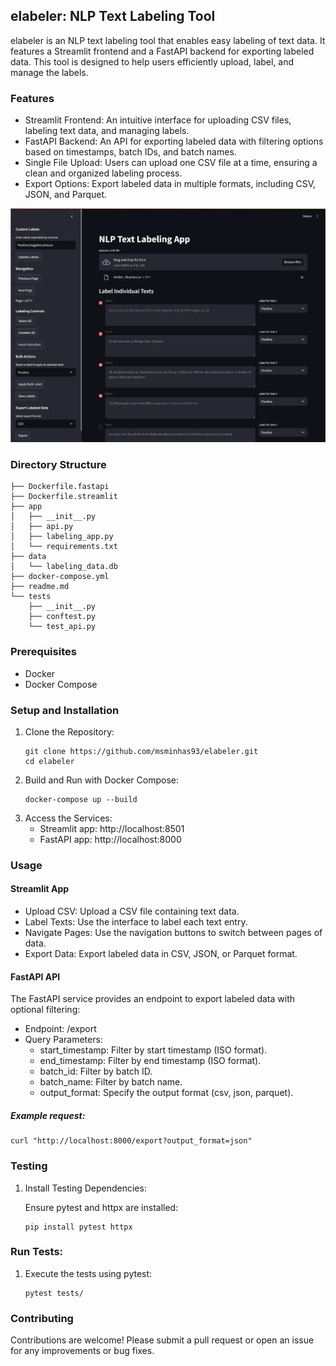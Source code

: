 ## elabeler: NLP Text Labeling Tool
elabeler is an NLP text labeling tool that enables  easy labeling of text data. It features a Streamlit frontend and a FastAPI backend for exporting labeled data. This tool is designed to help users efficiently upload, label, and manage the labels.
### Features
- Streamlit Frontend: An intuitive interface for uploading CSV files, labeling text data, and managing labels.
- FastAPI Backend: An API for exporting labeled data with filtering options based on timestamps, batch IDs, and batch names.
- Single File Upload: Users can upload one CSV file at a time, ensuring a clean and organized labeling process.
- Export Options: Export labeled data in multiple formats, including CSV, JSON, and Parquet.

![alt text](images/elabeler.png)

### Directory Structure

```
├── Dockerfile.fastapi
├── Dockerfile.streamlit
├── app
│   ├── __init__.py
│   ├── api.py
│   ├── labeling_app.py
│   └── requirements.txt
├── data
│   └── labeling_data.db
├── docker-compose.yml
├── readme.md
└── tests
    ├── __init__.py
    ├── conftest.py
    └── test_api.py
```
### Prerequisites
- Docker
- Docker Compose

### Setup and Installation
1. Clone the Repository: 
   ```
   git clone https://github.com/msminhas93/elabeler.git
   cd elabeler
   ```
2. Build and Run with Docker Compose:
   ```
   docker-compose up --build
   ```
3. Access the Services:
   - Streamlit app: http://localhost:8501
   - FastAPI app: http://localhost:8000

### Usage

#### Streamlit App
- Upload CSV: Upload a CSV file containing text data.
- Label Texts: Use the interface to label each text entry.
- Navigate Pages: Use the navigation buttons to switch between pages of data.
- Export Data: Export labeled data in CSV, JSON, or Parquet format.
#### FastAPI API
The FastAPI service provides an endpoint to export labeled data with optional filtering:
- Endpoint: /export
- Query Parameters:
   - start_timestamp: Filter by start timestamp (ISO format).
   - end_timestamp: Filter by end timestamp (ISO format).
   - batch_id: Filter by batch ID.
   - batch_name: Filter by batch name.
   - output_format: Specify the output format (csv, json, parquet).

##### Example request:
```
curl "http://localhost:8000/export?output_format=json"
```

### Testing
1. Install Testing Dependencies: 
   
   Ensure pytest and httpx are installed:
   ```
   pip install pytest httpx
   ```
### Run Tests:
1. Execute the tests using pytest:

   ```
   pytest tests/
   ```


### Contributing
Contributions are welcome! Please submit a pull request or open an issue for any improvements or bug fixes.
